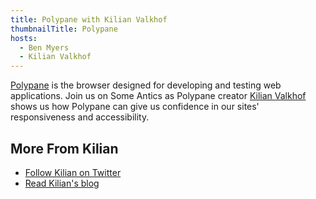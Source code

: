 ```yaml
---
title: Polypane with Kilian Valkhof
thumbnailTitle: Polypane
hosts:
  - Ben Myers
  - Kilian Valkhof
---
```


[Polypane](https://polypane.app) is the browser designed for developing and testing web applications. Join us on Some Antics as Polypane creator [Kilian Valkhof](https://twitter.com/kilianvalkhof) shows us how Polypane can give us confidence in our sites' responsiveness and accessibility.

## More From Kilian

- [Follow Kilian on Twitter](https://twitter.com/kilianvalkhof)
- [Read Kilian's blog](https://kilianvalkhof.com/)
